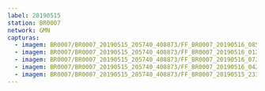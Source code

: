 ```yaml
---
label: 20190515
station: BR0007
network: GMN
capturas:
  - imagem: BR0007/BR0007_20190515_205740_408873/FF_BR0007_20190516_085226_237_0848128.fits_maxpixel.jpg
  - imagem: BR0007/BR0007_20190515_205740_408873/FF_BR0007_20190516_012319_679_0347904.fits_maxpixel.jpg
  - imagem: BR0007/BR0007_20190515_205740_408873/FF_BR0007_20190516_072032_389_0748288.fits_maxpixel.jpg
  - imagem: BR0007/BR0007_20190515_205740_408873/FF_BR0007_20190516_042631_497_0559104.fits_maxpixel.jpg
  - imagem: BR0007/BR0007_20190515_205740_408873/FF_BR0007_20190515_233636_776_0209152.fits_maxpixel.jpg
---
```

